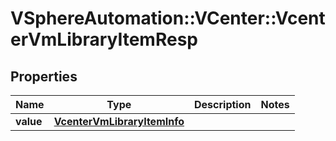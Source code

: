 # VSphereAutomation::VCenter::VcenterVmLibraryItemResp

## Properties
Name | Type | Description | Notes
------------ | ------------- | ------------- | -------------
**value** | [**VcenterVmLibraryItemInfo**](VcenterVmLibraryItemInfo.md) |  | 


